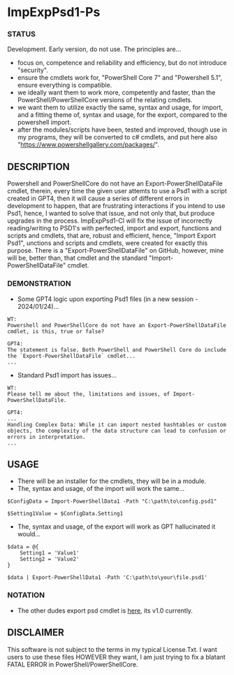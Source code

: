# ImpExpPsd1-Ps

### STATUS
Development. Early version, do not use. The principles are...
- focus on, competence and reliability and efficiency, but do not introduce "security".
- ensure the cmdlets work for, "PowerShell Core 7" and "Powershell 5.1", ensure everything is compatible.
- we ideally want them to work more, competently and faster, than the PowerShell/PowerShellCore versions of the relating cmdlets.
- we want them to utilize exactly the same, syntax and usage, for import, and a fitting theme of, syntax and usage, for the export, compared to the powershell import.
- after the modules/scripts have been, tested and improved, though use in my programs, they will be converted to c# cmdlets, and put here also "https://www.powershellgallery.com/packages/". 

## DESCRIPTION
Powershell and PowerShellCore do not have an Export-PowerShellDataFile cmdlet, therein, every time the given user attemts to use a Psd1 with a script created in GPT4, then it will cause a series of different errors in development to happen, that are frustrating interactions if you intend to use Psd1, hence, I wanted to solve that issue, and not only that, but produce upgrades in the process. ImpExpPsd1-Cl will fix the issue of incorrectly reading/writing to PSD1's with perfected, import and export, functions and scripts and cmdlets, that are, robust and efficient, hence, "Import Export Psd1", unctions and scripts and cmdlets, were created for exactly this purpose. There is a "Export-PowerShellDataFile" on GitHub, however, mine will be, better than, that cmdlet and the standard "Import-PowerShellDataFile" cmdlet.

### DEMONSTRATION
- Some GPT4 logic upon exporting Psd1 files (in a new session - 2024/01/24)...
```
WT:
Powershell and PowerShellCore do not have an Export-PowerShellDataFile cmdlet, is this, true or false?

GPT4:
The statement is false. Both PowerShell and PowerShell Core do include the `Export-PowerShellDataFile` cmdlet...
...
```
- Standard Psd1 import has issues...
```
WT:
Please tell me about the, limitations and issues, of Import-PowerShellDataFile.

GPT4: 
...
Handling Complex Data: While it can import nested hashtables or custom objects, the complexity of the data structure can lead to confusion or errors in interpretation.
...
```

## USAGE
- There will be an installer for the cmdlets, they will be in a module.
- The, syntax and usage, of the import will work the same...
```
$ConfigData = Import-PowerShellData1 -Path "C:\path\to\config.psd1"

$Setting1Value = $ConfigData.Setting1
```
- The, syntax and usage, of the export will work as GPT hallucinated it would...
```
$data = @{
    Setting1 = 'Value1'
    Setting2 = 'Value2'
}

$data | Export-PowerShellData1 -Path 'C:\path\to\your\file.psd1'
```

### NOTATION
- The other dudes export psd cmdlet is [here](https://github.com/rhubarb-geek-nz/PowerShellDataFile/), its v1.0 currently.

## DISCLAIMER
This software is not subject to the terms in my typical License.Txt. I want users to use these files HOWEVER they want, I am just trying to fix a blatant FATAL ERROR in PowerShell/PowerShellCore.



